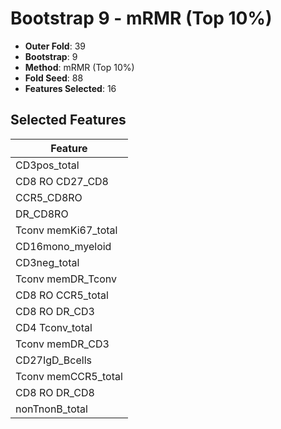 # Bootstrap 9 - mRMR (Top 10%)

- **Outer Fold**: 39
- **Bootstrap**: 9
- **Method**: mRMR (Top 10%)
- **Fold Seed**: 88
- **Features Selected**: 16

## Selected Features

| Feature |
|---------|
| CD3pos_total |
| CD8 RO CD27_CD8 |
| CCR5_CD8RO |
| DR_CD8RO |
| Tconv memKi67_total |
| CD16mono_myeloid |
| CD3neg_total |
| Tconv memDR_Tconv |
| CD8 RO CCR5_total |
| CD8 RO DR_CD3 |
| CD4 Tconv_total |
| Tconv memDR_CD3 |
| CD27IgD_Bcells |
| Tconv memCCR5_total |
| CD8 RO DR_CD8 |
| nonTnonB_total |
